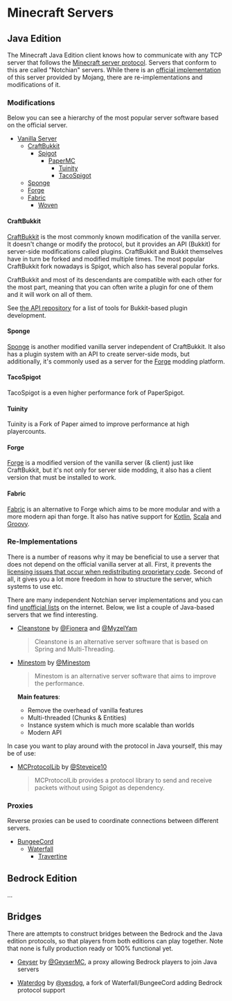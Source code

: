 # Minecraft Servers

## Java Edition

The Minecraft Java Edition client knows how to communicate with any TCP server that follows the [Minecraft server protocol](https://wiki.vg/Protocol). Servers that conform to this are called "Notchian" servers. While there is an [official implementation](https://www.minecraft.net/en-us/download/server) of this server provided by Mojang, there are re-implementations and modifications of it.

### Modifications

Below you can see a hierarchy of the most popular server software based on the official server. 

- [Vanilla Server](https://www.minecraft.net/en-us/download/server)
  - [CraftBukkit](https://bukkit.org)
    - [Spigot](https://spigotmc.org)
      - [PaperMC](https://papermc.io)
        - [Tuinity](https://github.com/Spottedleaf/Tuinity)
        - [TacoSpigot](https://tacospigot.github.io)
  - [Sponge](https://spongepowered.org)
  - [Forge](https://minecraftforge.net)
  - [Fabric](https://fabricmc.net)
    - [Woven](https://www.wovenmc.net/)

#### CraftBukkit

[CraftBukkit](https://bukkit.org/) is the most commonly known modification of the vanilla server. It doesn't change or modify the protocol, but it provides an API (Bukkit) for server-side modifications called plugins. CraftBukkit and Bukkit themselves have in turn be forked and modified multiple times. The most popular CraftBukkit fork nowadays is Spigot, which also has several popular forks. 

CraftBukkit and most of its descendants are compatible with each other for the most part, meaning that you can often write a plugin for one of them and it will work on all of them.

See [the API repository](./api-repository.md) for a list of tools for Bukkit-based plugin development.

#### Sponge

[Sponge](https://spongepowered.org) is another modified vanilla server independent of CraftBukkit. It also has a plugin system with an API to create server-side mods, but additionally, it's commonly used as a server for the [Forge](http://files.minecraftforge.net) modding platform.

#### TacoSpigot
TacoSpigot is a even higher performance fork of PaperSpigot.

#### Tuinity
Tuinity is a Fork of Paper aimed to improve performance at high playercounts.

#### Forge

[Forge](https://minecraftforge.net) is a modified version of the vanilla server (& client) just like CraftBukkit, but it's not only for server side modding, it also has a client version that must be installed to work.

#### Fabric

[Fabric](https://fabricmc.net) is an alternative to Forge which aims to be more modular and with a more modern api than forge. It also has native support for [Kotlin](https://kotlinlang.org), [Scala](https://www.scala-lang.org/) and [Groovy](https://groovy-lang.org/).

### Re-Implementations

There is a number of reasons why it may be beneficial to use a server that does not depend on the official vanilla server at all. First, it prevents the [licensing issues that occur when redistributing proprietary code](https://blog.jwf.io/2020/04/open-source-minecraft-bukkit-gpl/). Second of all, it gives you a lot more freedom in how to structure the server, which systems to use etc.

There are many independent Notchian server implementations and you can find [unofficial lists](https://wiki.vg/Server_List) on the internet. Below, we list a couple of Java-based servers that we find interesting.

- [Cleanstone](https://github.com/CleanstoneMC/Cleanstone) by [@Fionera](https://github.com/Fionera) and [@MyzelYam](https://github.com/MyzelYam)

  > Cleanstone is an alternative server software that is based on Spring and Multi-Threading.
- [Minestom](https://github.com/Minestom/Minestom) by [@Minestom](https://github.com/Minestom/)

  > Minestom is an alternative server software that aims to improve the performance.

   __Main features__:
  - Remove the overhead of vanilla features
  - Multi-threaded (Chunks & Entities)
  - Instance system which is much more scalable than worlds
  - Modern API

In case you want to play around with the protocol in Java yourself, this may be of use:

- [MCProtocolLib](https://github.com/Steveice10/MCProtocolLib) by [@Steveice10](https://github.com/Steveice10/MCProtocolLib)

  > MCProtocolLib provides a protocol library to send and receive packets without using Spigot as dependency.

### Proxies

Reverse proxies can be used to coordinate connections between different servers.

- [BungeeCord](https://github.com/SpigotMC/BungeeCord)
  - [Waterfall](https://github.com/PaperMC/Waterfall)
    - [Travertine](https://github.com/PaperMC/Travertine)

## Bedrock Edition

...

## Bridges

There are attempts to construct bridges between the Bedrock and the Java edition protocols, so that players from both editions can play together. Note that none is fully production ready or 100% functional yet.

- [Geyser](https://github.com/GeyserMC/Geyser/) by [@GeyserMC](https://github.com/GeyserMC/), a proxy allowing Bedrock players to join Java servers

- [Waterdog](https://github.com/yesdog/Waterdog) by [@yesdog](https://github.com/yesdog), a fork of Waterfall/BungeeCord adding Bedrock protocol support
